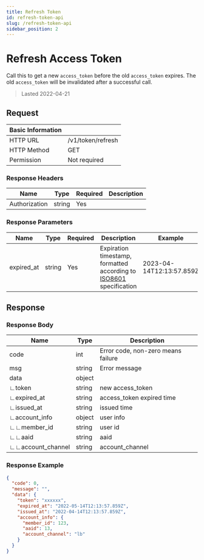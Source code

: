 ```yaml
---
title: Refresh Token
id: refresh-token-api
slug: /refresh-token-api
sidebar_position: 2
---
```


# Refresh Access Token

Call this to get a new `access_token` before the old `access_token` expires. The old `access_token` will be invalidated after a successful call.

> Lasted 2022-04-21

## Request

| Basic Information |                   |
| ----------------- | ----------------- |
| HTTP URL          | /v1/token/refresh |
| HTTP Method       | GET               |
| Permission        | Not required      |

### Response Headers

| Name          | Type   | Required | Description |
| ------------- | ------ | -------- | ----------- |
| Authorization | string | Yes      |             |

### Response Parameters

| Name       | Type   | Required | Description                                                                                                  | Example                  |
| ---------- | ------ | -------- | ------------------------------------------------------------------------------------------------------------ | ------------------------ |
| expired_at | string | Yes      | Expiration timestamp, formatted according to [ISO8601](https://en.wikipedia.org/wiki/ISO_8601) specification | 2023-04-14T12:13:57.859Z |

## Response

### Response Body

| Name              | Type   | Description                        |
| ----------------- | ------ | ---------------------------------- |
| code              | int    | Error code, non-zero means failure |
| msg               | string | Error message                      |
| data              | object |                                    |
| ∟token            | string | new access_token                   |
| ∟expired_at       | string | access_token expired time          |
| ∟issued_at        | string | issued time                        |
| ∟account_info     | object | user info                          |
| ∟∟member_id       | string | user id                            |
| ∟∟aaid            | string | aaid                               |
| ∟∟account_channel | string | account_channel                    |

### Response Example

```json
{
  "code": 0,
  "message": "",
  "data": {
    "token": "xxxxxx",
    "expired_at": "2022-05-14T12:13:57.859Z",
    "issued_at": "2022-04-14T12:13:57.859Z",
    "account_info": {
      "member_id": 123,
      "aaid": 13,
      "account_channel": "lb"
    }
  }
}
```
